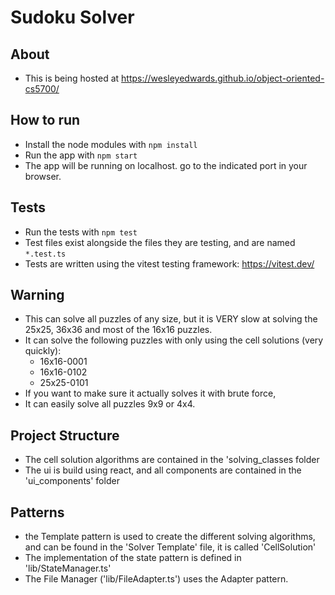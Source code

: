# Sudoku Solver

## About

- This is being hosted at https://wesleyedwards.github.io/object-oriented-cs5700/

## How to run

- Install the node modules with `npm install`
- Run the app with `npm start`
- The app will be running on localhost. go to the indicated port in your browser.

## Tests

- Run the tests with `npm test`
- Test files exist alongside the files they are testing, and are named `*.test.ts`
- Tests are written using the vitest testing framework: https://vitest.dev/

## Warning

- This can solve all puzzles of any size, but it is VERY slow at solving the 25x25, 36x36 and most of the 16x16 puzzles.
- It can solve the following puzzles with only using the cell solutions (very quickly):
  - 16x16-0001
  - 16x16-0102
  - 25x25-0101
- If you want to make sure it actually solves it with brute force,
- It can easily solve all puzzles 9x9 or 4x4.

## Project Structure

- The cell solution algorithms are contained in the 'solving_classes folder
- The ui is build using react, and all components are contained in the 'ui_components' folder

## Patterns

- the Template pattern is used to create the different solving algorithms, and can be found in the 'Solver Template' file, it is called 'CellSolution'
- The implementation of the state pattern is defined in 'lib/StateManager.ts'
- The File Manager ('lib/FileAdapter.ts') uses the Adapter pattern.
